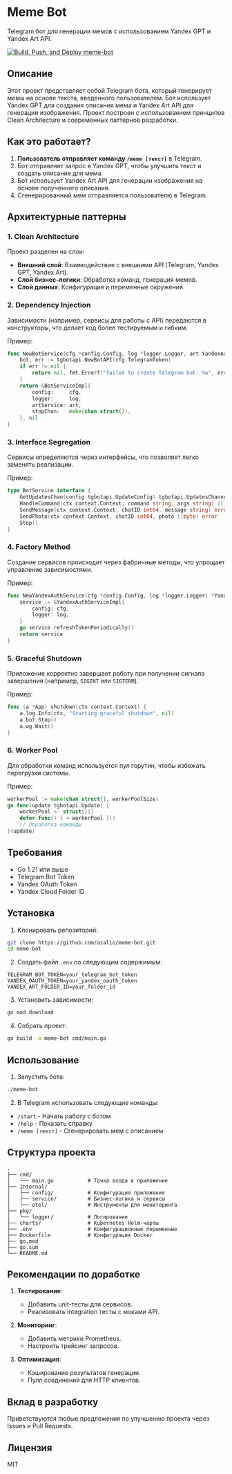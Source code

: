 # Meme Bot

Telegram бот для генерации мемов с использованием Yandex GPT и Yandex Art API.

[![Build, Push, and Deploy meme-bot](https://github.com/azalio/meme-bot/actions/workflows/deploy.yml/badge.svg)](https://github.com/azalio/meme-bot/actions/workflows/deploy.yml)

## Описание

Этот проект представляет собой Telegram бота, который генерирует мемы на основе текста, введенного пользователем. Бот использует Yandex GPT для создания описания мема и Yandex Art API для генерации изображения. Проект построен с использованием принципов Clean Architecture и современных паттернов разработки.

## Как это работает?

1. **Пользователь отправляет команду `/meme [текст]`** в Telegram.
2. Бот отправляет запрос в Yandex GPT, чтобы улучшить текст и создать описание для мема.
3. Бот использует Yandex Art API для генерации изображения на основе полученного описания.
4. Сгенерированный мем отправляется пользователю в Telegram.

## Архитектурные паттерны

### 1. **Clean Architecture**
Проект разделен на слои:
- **Внешний слой**: Взаимодействие с внешними API (Telegram, Yandex GPT, Yandex Art).
- **Слой бизнес-логики**: Обработка команд, генерация мемов.
- **Слой данных**: Конфигурация и переменные окружения.

### 2. **Dependency Injection**
Зависимости (например, сервисы для работы с API) передаются в конструкторы, что делает код более тестируемым и гибким.

Пример:
```go
func NewBotService(cfg *config.Config, log *logger.Logger, art YandexArtService) (*BotServiceImpl, error) {
    bot, err := tgbotapi.NewBotAPI(cfg.TelegramToken)
    if err != nil {
        return nil, fmt.Errorf("failed to create Telegram bot: %w", err)
    }
    return &BotServiceImpl{
        config:     cfg,
        logger:     log,
        artService: art,
        stopChan:   make(chan struct{}),
    }, nil
}
```

### 3. **Interface Segregation**
Сервисы определяются через интерфейсы, что позволяет легко заменять реализации.

Пример:
```go
type BotService interface {
    GetUpdatesChan(config tgbotapi.UpdateConfig) tgbotapi.UpdatesChannel
    HandleCommand(ctx context.Context, command string, args string) ([]byte, error)
    SendMessage(ctx context.Context, chatID int64, message string) error
    SendPhoto(ctx context.Context, chatID int64, photo []byte) error
    Stop()
}
```

### 4. **Factory Method**
Создание сервисов происходит через фабричные методы, что упрощает управление зависимостями.

Пример:
```go
func NewYandexAuthService(cfg *config.Config, log *logger.Logger) *YandexAuthServiceImpl {
    service := &YandexAuthServiceImpl{
        config: cfg,
        logger: log,
    }
    go service.refreshTokenPeriodically()
    return service
}
```

### 5. **Graceful Shutdown**
Приложение корректно завершает работу при получении сигнала завершения (например, `SIGINT` или `SIGTERM`).

Пример:
```go
func (a *App) shutdown(ctx context.Context) {
    a.log.Info(ctx, "Starting graceful shutdown", nil)
    a.bot.Stop()
    a.wg.Wait()
}
```

### 6. **Worker Pool**
Для обработки команд используется пул горутин, чтобы избежать перегрузки системы.

Пример:
```go
workerPool := make(chan struct{}, workerPoolSize)
go func(update tgbotapi.Update) {
    workerPool <- struct{}{}
    defer func() { <-workerPool }()
    // Обработка команды
}(update)
```

## Требования

- Go 1.21 или выше
- Telegram Bot Token
- Yandex OAuth Token
- Yandex Cloud Folder ID

## Установка

1. Клонировать репозиторий:
```bash
git clone https://github.com/azalio/meme-bot.git
cd meme-bot
```

2. Создать файл `.env` со следующим содержимым:
```env
TELEGRAM_BOT_TOKEN=your_telegram_bot_token
YANDEX_OAUTH_TOKEN=your_yandex_oauth_token
YANDEX_ART_FOLDER_ID=your_folder_id
```

3. Установить зависимости:
```bash
go mod download
```

4. Собрать проект:
```bash
go build -o meme-bot cmd/main.go
```

## Использование

1. Запустить бота:
```bash
./meme-bot
```

2. В Telegram использовать следующие команды:
- `/start` - Начать работу с ботом
- `/help` - Показать справку
- `/meme [текст]` - Сгенерировать мем с описанием

## Структура проекта

```
.
├── cmd/
│   └── main.go           # Точка входа в приложение
├── internal/
│   ├── config/           # Конфигурация приложения
│   ├── service/          # Бизнес-логика и сервисы
│   └── otel/             # Инструменты для мониторинга
├── pkg/
│   └── logger/           # Логирование
├── charts/               # Kubernetes Helm-чарты
├── .env                  # Конфигурационные переменные
├── Dockerfile            # Конфигурация Docker
├── go.mod
├── go.sum
└── README.md
```

## Рекомендации по доработке

1. **Тестирование**:
   - Добавить unit-тесты для сервисов.
   - Реализовать integration тесты с моками API.

2. **Мониторинг**:
   - Добавить метрики Prometheus.
   - Настроить трейсинг запросов.

3. **Оптимизация**:
   - Кэширование результатов генерации.
   - Пулл соединений для HTTP клиентов.

## Вклад в разработку

Приветствуются любые предложения по улучшению проекта через Issues и Pull Requests.

## Лицензия

MIT

